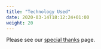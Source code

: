 ```yaml
---
title: "Technology Used"
date: 2020-03-14T18:12:24+01:00
weight: 20
---
```


Please see our [special thanks](/special-thanks/technologies) page.
